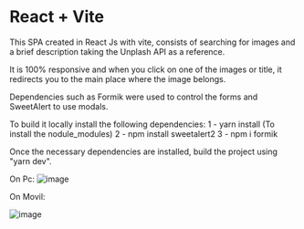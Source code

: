 # React + Vite

This SPA created in React Js with vite, consists of searching for images and a brief description taking the Unplash API as a reference.

It is 100% responsive and when you click on one of the images or title, it redirects you to the main place where the image belongs.

Dependencies such as Formik were used to control the forms and SweetAlert to use modals.

To build it locally install the following dependencies:
1 - yarn install (To install the nodule_modules)
2 - npm install sweetalert2
3 - npm i formik

Once the necessary dependencies are installed, build the project using "yarn dev".

On Pc:
![image](https://github.com/JeffrySantiago1912/searc-images/assets/66681577/34543928-4c8b-46a2-b115-c238c17de479)

On Movil:

![image](https://github.com/JeffrySantiago1912/searc-images/assets/66681577/45847136-0ab8-41c2-a286-0a15ab4162bc)
